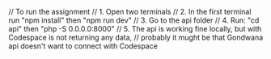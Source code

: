  // To run the assignment
  // 1. Open two terminals
  // 2. In the first terminal run "npm install" then "npm run dev"
  // 3. Go to the api folder 
  // 4. Run: "cd api" then "php -S 0.0.0.0:8000"
  // 5. The api is working fine locally, but with Codespace is not returning any data, 
  //    probably it mught be that Gondwana api doesn't want to connect with Codespace
